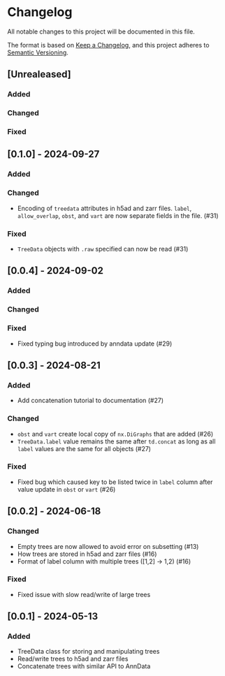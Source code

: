 # Changelog

All notable changes to this project will be documented in this file.

The format is based on [Keep a Changelog][],
and this project adheres to [Semantic Versioning][].

[keep a changelog]: https://keepachangelog.com/en/1.0.0/
[semantic versioning]: https://semver.org/spec/v2.0.0.html

## [Unrealeased]

### Added

### Changed

### Fixed


## [0.1.0] - 2024-09-27

### Added

### Changed

-   Encoding of `treedata` attributes in h5ad and zarr files. `label`, `allow_overlap`, `obst`, and `vart` are now separate fields in the file. (#31)

### Fixed

-   `TreeData` objects with `.raw` specified can now be read (#31)

## [0.0.4] - 2024-09-02

### Added

### Changed

### Fixed

-   Fixed typing bug introduced by anndata update (#29)

## [0.0.3] - 2024-08-21

### Added

-   Add concatenation tutorial to documentation (#27)

### Changed

-   `obst` and `vart` create local copy of `nx.DiGraphs` that are added (#26)
-   `TreeData.label` value remains the same after `td.concat` as long as all `label` values are the same for all objects (#27)

### Fixed

-   Fixed bug which caused key to be listed twice in `label` column after value update in `obst` or `vart` (#26)

## [0.0.2] - 2024-06-18

### Changed

-   Empty trees are now allowed to avoid error on subsetting (#13)
-   How trees are stored in h5ad and zarr files (#16)
-   Format of label column with multiple trees ([1,2] -> 1,2) (#16)

### Fixed

-   Fixed issue with slow read/write of large trees

## [0.0.1] - 2024-05-13

### Added

-   TreeData class for storing and manipulating trees
-   Read/write trees to h5ad and zarr files
-   Concatenate trees with similar API to AnnData
